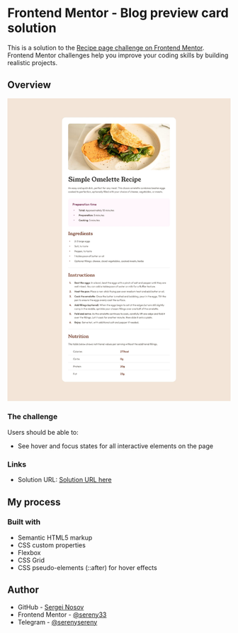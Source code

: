 # Frontend Mentor - Blog preview card solution

This is a solution to the [Recipe page challenge on Frontend Mentor](https://www.frontendmentor.io/challenges/blog-preview-card-ckPaj01IcS). Frontend Mentor challenges help you improve your coding skills by building realistic projects. 


## Overview

![Design preview for the Recipe page challenge](./design/desktop-design.jpg)

### The challenge

Users should be able to:

- See hover and focus states for all interactive elements on the page

### Links

- Solution URL: [Solution URL here](https://github.com/sereny33/blog-preview-card-main)

## My process

### Built with

- Semantic HTML5 markup
- CSS custom properties
- Flexbox
- CSS Grid
- CSS pseudo-elements (::after) for hover effects


## Author

- GitHub - [Sergei Nosov](https://github.com/sereny33/)
- Frontend Mentor - [@sereny33](https://www.frontendmentor.io/profile/sereny33)
- Telegram - [@serenysereny](https://t.me/serenysereny)

